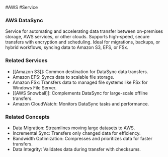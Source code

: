 #AWS #Service 
### AWS DataSync
Service for automating and accelerating data transfer between on-premises storage, AWS services, or other clouds. Supports high-speed, secure transfers with encryption and scheduling. Ideal for migrations, backups, or hybrid workflows, syncing data to Amazon S3, EFS, or FSx.

### Related Services
- [[Amazon S3]]: Common destination for DataSync data transfers.
- Amazon EFS: Syncs data to scalable file storage.
- Amazon FSx: Transfers data to managed file systems like FSx for Windows File Server.
- [[AWS Snowball]]: Complements DataSync for large-scale offline transfers.
- Amazon CloudWatch: Monitors DataSync tasks and performance.

### Related Concepts
- Data Migration: Streamlines moving large datasets to AWS.
- Incremental Sync: Transfers only changed data for efficiency.
- Bandwidth Optimization: Compresses and prioritizes data for faster transfers.
- Data Integrity: Validates data during transfer with checksums.